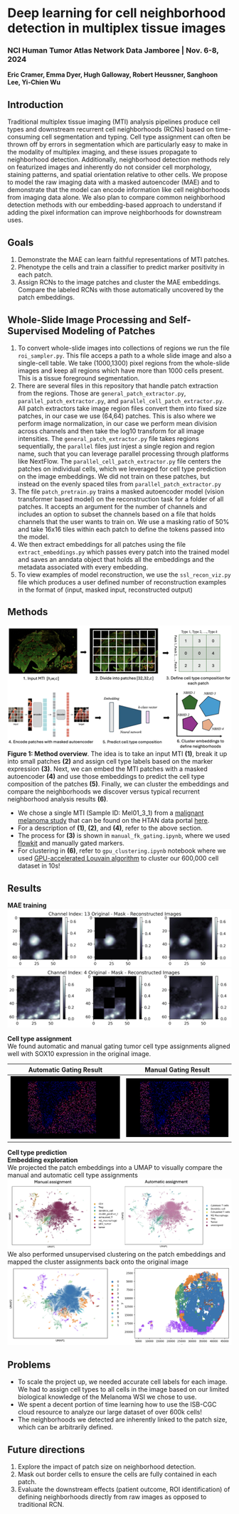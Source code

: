 # Deep learning for cell neighborhood detection in multiplex tissue images
### NCI Human Tumor Atlas Network Data Jamboree | Nov. 6-8, 2024
**Eric Cramer, Emma Dyer, Hugh Galloway, Robert Heussner, Sanghoon Lee, Yi-Chien Wu**

## Introduction
Traditional multiplex tissue imaging (MTI) analysis pipelines produce cell types and downstream recurrent cell neighborhoods (RCNs) based on time-consuming cell segmentation and typing. Cell type assignment can often be thrown off by errors in segmentation which are particularly easy to make in the modality of multiplex imaging, and these issues propagate to neighborhood detection. Additionally, neighborhood detection methods rely on featurized images and inherently do not consider cell morphology, staining patterns, and spatial orientation relative to other cells. We propose to model the raw imaging data with a masked autoencoder (MAE) and to demonstrate that the model can encode information like cell neighborhoods from imaging data alone. We also plan to compare common neighborhood detection methods with our embedding-based approach to understand if adding the pixel information can improve neighborhoods for downstream uses. 

## Goals 
1. Demonstrate the MAE can learn faithful representations of MTI patches.
2. Phenotype the cells and train a classifier to predict marker positivity in each patch.
3. Assign RCNs to the image patches and cluster the MAE embeddings. Compare the labeled RCNs with those automatically uncovered by the patch embeddings.

## Whole-Slide Image Processing and Self-Supervised Modeling of Patches
1. To convert whole-slide images into collections of regions we run the file `roi_sampler.py`. This file acceps a path to a whole slide image and also a single-cell table. We take (1000,1300) pixel regions from the whole-slide images and keep all regions which have more than 1000 cells present. This is a tissue foreground segmentation.
2. There are several files in this repository that handle patch extraction from the regions. Those are `general_patch_extractor.py`, `parallel_patch_extractor.py`, and `parallel_cell_patch_extractor.py`. All patch extractors take image region files convert them into fixed size patches, in our case we use (64,64) patches. This is also where we perform image normalization, in our case we perform mean division across channels and then take the log10 transform for all image intensities. The `general_patch_extractor.py` file takes regions sequentially, the `parallel` files just injest a single region and region name, such that you can leverage parallel processing through platforms like NextFlow. The `parallel_cell_patch_extractor.py` file centers the patches on individual cells, which we leveraged for cell type prediction on the image embeddings. We did not train on these patches, but instead on the evenly spaced tiles from `parallel_patch_extractor.py`
3. The file `patch_pretrain.py` trains a masked autoencoder model (vision transformer based model) on the reconstruction task for a folder of all patches. It accepts an argument for the number of channels and includes an option to subset the channels based on a file that holds channels that the user wants to train on. We use a masking ratio of 50% and take 16x16 tiles within each patch to define the tokens passed into the model. 
4. We then extract embeddings for all patches using the file `extract_embeddings.py` which passes every patch into the trained model and saves an anndata object that holds all the embeddings and the metadata associated with every embedding.
5. To view examples of model reconstruction, we use the `ssl_recon_viz.py` file which produces a user defined number of reconstruction examples in the format of (input, masked input, reconstructed output)

## Methods
![Workflow](assets/workflow.png)  
**Figure 1: Method overview**. The idea is to take an input MTI **(1)**, break it up into small patches **(2)** and assign cell type labels based on the marker expression **(3)**. Next, we can embed the MTI patches with a masked autoencoder **(4)** and use those embeddings to predict the cell type composition of the patches **(5)**. Finally, we can cluster the embeddings and compare the neighborhoods we discover versus typical recurrent neighborhood analysis results **(6)**. 

- We chose a single MTI (Sample ID: Mel01_3_1) from a [malignant melanoma study](https://aacrjournals.org/cancerdiscovery/article/12/6/1518/699151/The-Spatial-Landscape-of-Progression-and) that can be found on the HTAN data portal [here](https://humantumoratlas.org/explore?selectedFilters=%5B%7B%22value%22%3A%22CyCIF%22%2C%22group%22%3A%22assayName%22%2C%22count%22%3A5139%2C%22isSelected%22%3Afalse%7D%2C%7B%22value%22%3A%22Malignant+melanoma+NOS%22%2C%22group%22%3A%22PrimaryDiagnosis%22%2C%22count%22%3A44%2C%22isSelected%22%3Afalse%7D%5D).
- For a description of **(1)**, **(2)**, and **(4)**, refer to the above section.
- The process for **(3)** is shown in `manual_fk_gating.ipynb`, where we used [flowkit](https://github.com/whitews/FlowKit) and manually gated markers.
- For clustering in **(6)**, refer to `gpu_clustering.ipynb` notebook where we used [GPU-accelerated Louvain algorithm](https://rapids-singlecell.readthedocs.io/en/latest/) to cluster our 600,000 cell dataset in 10s! 

## Results
**MAE training**
<img src="assets/image-reconstruction-example-1.png"/><br/>
<img src="assets/image-reconstruction-example-2.png"/>

**Cell type assignment**  
We found automatic and manual gating tumor cell type assignments aligned well with SOX10 expression in the original image.

| Automatic Gating Result  | Manual Gating Result |
| ------------- | ------------- |
| ![Tumor cells from automatic gating](assets/napari_visualizations/autogating_tumor.png)  | ![Tumor cells from automatic gating](assets/napari_visualizations/manual_gating_tumor.png)  |



**Cell type prediction**  
**Embedding exploration**  
We projected the patch embeddings into a UMAP to visually compare the manual and automatic cell type assignments
![UMAP colored by cell types](assets/Figure3.png)  
We also performed unsupervised clustering on the patch embeddings and mapped the cluster assignments back onto the original image
![Unsupervised MAE embeddings capture tissue regions](assets/Figure4.png)

## Problems
- To scale the project up, we needed accurate cell labels for each image. We had to assign cell types to all cells in the image based on our limited biological knowledge of the Melanoma WSI we chose to use.
- We spent a decent portion of time learning how to use the ISB-CGC cloud resource to analyze our large dataset of over 600k cells! 
- The neighborhoods we detected are inherently linked to the patch size, which can be arbitrarily defined.
 
## Future directions
1. Explore the impact of patch size on neighborhood detection.
2. Mask out border cells to ensure the cells are fully contained in each patch.
3. Evaluate the downstream effects (patient outcome, ROI identification) of defining neighborhoods directly from raw images as opposed to traditional RCN.
